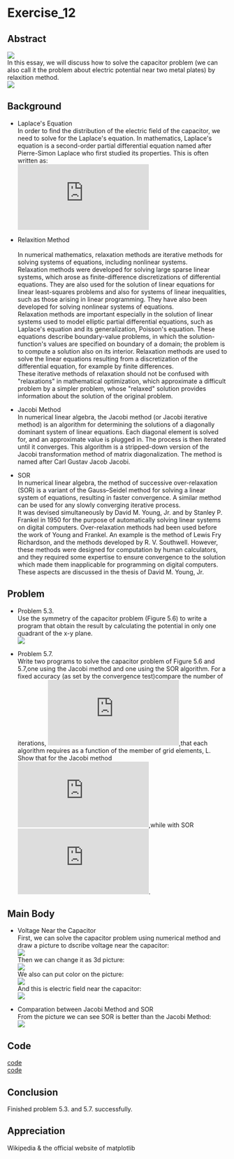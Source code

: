 # Exercise_12

## Abstract
![](https://github.com/Lyu-Wei/computational_physics_N2014301020069/blob/master/Exercise_12/y02.jpg)<br>
In this essay, we will discuss how to solve the capacitor problem (we can also call it the problem about electric potential near two metal plates) by relaxition method.<br>
![](https://github.com/Lyu-Wei/computational_physics_N2014301020069/blob/master/Exercise_12/y01.jpg)<br>

## Background
* Laplace's Equation<br>
In order to find the distribution of the electric field of the capacitor, we need to solve for the Laplace's equation. In mathematics, Laplace's equation is a second-order partial differential equation named after Pierre-Simon Laplace who first studied its properties. This is often written as:<br>
![](http://latex.codecogs.com/gif.latex?%5Cfrac%7B%5Cpartial%5E2%20V%7D%7B%5Cpartial%20x%5E2%7D&plus;%5Cfrac%7B%5Cpartial%5E2%20V%7D%7B%5Cpartial%20y%5E2%7D&plus;%5Cfrac%7B%5Cpartial%5E2%20V%7D%7B%5Cpartial%20z%5E2%7D%3D0)<br>

* Relaxition Method<br><br>
In numerical mathematics, relaxation methods are iterative methods for solving systems of equations, including nonlinear systems.<br>
Relaxation methods were developed for solving large sparse linear systems, which arose as finite-difference discretizations of differential equations. They are also used for the solution of linear equations for linear least-squares problems and also for systems of linear inequalities, such as those arising in linear programming. They have also been developed for solving nonlinear systems of equations.<br>
Relaxation methods are important especially in the solution of linear systems used to model elliptic partial differential equations, such as Laplace's equation and its generalization, Poisson's equation. These equations describe boundary-value problems, in which the solution-function's values are specified on boundary of a domain; the problem is to compute a solution also on its interior. Relaxation methods are used to solve the linear equations resulting from a discretization of the differential equation, for example by finite differences.<br>
These iterative methods of relaxation should not be confused with "relaxations" in mathematical optimization, which approximate a difficult problem by a simpler problem, whose "relaxed" solution provides information about the solution of the original problem.<br>

* Jacobi Method<br>
In numerical linear algebra, the Jacobi method (or Jacobi iterative method) is an algorithm for determining the solutions of a diagonally dominant system of linear equations. Each diagonal element is solved for, and an approximate value is plugged in. The process is then iterated until it converges. This algorithm is a stripped-down version of the Jacobi transformation method of matrix diagonalization. The method is named after Carl Gustav Jacob Jacobi.<br>

* SOR<br>
In numerical linear algebra, the method of successive over-relaxation (SOR) is a variant of the Gauss–Seidel method for solving a linear system of equations, resulting in faster convergence. A similar method can be used for any slowly converging iterative process.<br>
It was devised simultaneously by David M. Young, Jr. and by Stanley P. Frankel in 1950 for the purpose of automatically solving linear systems on digital computers. Over-relaxation methods had been used before the work of Young and Frankel. An example is the method of Lewis Fry Richardson, and the methods developed by R. V. Southwell. However, these methods were designed for computation by human calculators, and they required some expertise to ensure convergence to the solution which made them inapplicable for programming on digital computers. These aspects are discussed in the thesis of David M. Young, Jr.<br>

## Problem
* Problem 5.3.<br>
Use the symmetry of the capacitor problem (Figure 5.6) to write a program that obtain the result by calculating the potential in only one quadrant of the x-y plane.<br>
![](https://github.com/Lyu-Wei/computational_physics_N2014301020069/blob/master/Exercise_12/y0.png)<br>

* Problem 5.7.<br>
Write two programs to solve the capacitor problem of Figure 5.6 and 5.7,one using the Jacobi method and one using the SOR algorithm. For a fixed accuracy (as set by the convergence test)compare the number of iterations, ![](http://latex.codecogs.com/gif.latex?N_%7Biter%7D),that each algorithm requires as a function of the member of grid elements, L. Show that for the Jacobi method ![](http://latex.codecogs.com/gif.latex?N_%7Biter%7D%5Csim%20L%5E2),while with SOR ![](http://latex.codecogs.com/gif.latex?N_%7Biter%7D%5Csim%20L).<br>

## Main Body
* Voltage Near the Capacitor<br>
First, we can solve the capacitor problem using numerical method and draw a picture to dscribe voltage near the capacitor:<br>
![](https://github.com/Lyu-Wei/computational_physics_N2014301020069/blob/master/Exercise_12/y1.png)<br>
Then we can change it as 3d picture:<br>
![](https://github.com/Lyu-Wei/computational_physics_N2014301020069/blob/master/Exercise_12/y2.png)<br>
We also can put color on the picture:<br>
![](https://github.com/Lyu-Wei/computational_physics_N2014301020069/blob/master/Exercise_12/y3.png)<br>
And this is electric field near the capacitor:<br>
![](https://github.com/Lyu-Wei/computational_physics_N2014301020069/blob/master/Exercise_12/y4.png)<br>

* Comparation between Jacobi Method and SOR<br>
From the picture we can see SOR is better than the Jacobi Method:<br>
![](https://github.com/Lyu-Wei/computational_physics_N2014301020069/blob/master/Exercise_12/y5.png)<br>

## Code
[code](https://github.com/Lyu-Wei/computational_physics_N2014301020069/blob/master/Exercise_12/Exercise_12%2B.py)<br>
[code](https://github.com/Lyu-Wei/computational_physics_N2014301020069/blob/master/Exercise_12/Exercise_12.py)<br>

## Conclusion
Finished problem 5.3. and 5.7. successfully.

## Appreciation
Wikipedia & the official website of matplotlib
